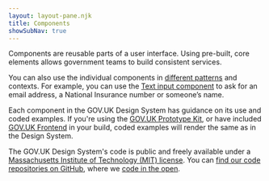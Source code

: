 ```yaml
---
layout: layout-pane.njk
title: Components
showSubNav: true
---
```


Components are reusable parts of a user interface. Using pre-built, core elements allows government teams to build consistent services.

You can also use the individual components in [different patterns](/patterns/) and contexts. For example, you can use the [Text input component](/components/text-input/) to ask for an email address, a National Insurance number or someone’s name.

Each component in the GOV.UK Design System has guidance on its use and coded examples. If you're using the [GOV.UK Prototype Kit](https://prototype-kit.service.gov.uk), or have included [GOV.UK Frontend](https://frontend.design-system.service.gov.uk/) in your build, coded examples will render the same as in the Design System.

The GOV.UK Design System's code is public and freely available under a [Massachusetts Institute of Technology (MIT) license](https://github.com/alphagov/govuk-frontend/blob/main/LICENSE.txt). You can [find our code repositories on GitHub](https://github.com/topics/govuk-design-system-team), where we [code in the open](https://gds.blog.gov.uk/2012/10/12/coding-in-the-open/).
